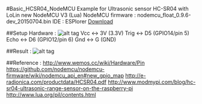 #Basic_HCSR04_NodeMCU
Example for Ultrasonic sensor HC-SR04 with LoLin new NodeMCU V3 (Lua)
NodeMCU firmware : nodemcu_float_0.9.6-dev_20150704.bin
IDE : ESPlorer [Download](http://esp8266.ru/esplorer/#download)

##Setup Hardware :
![alt tag](https://farm6.staticflickr.com/5705/22819362262_0a9bf64dd2_z.jpg)
Vcc <-> 3V (3.3V)
Trig <-> D5 (GPIO14/pin 5)
Echo <-> D6 (GPIO12/pin 6)
Gnd <-> G (GND)

##Result :
![alt tag](https://farm1.staticflickr.com/746/22806855856_e2fa328fcf_z.jpg)

##Reference :
http://www.wemos.cc/wiki/Hardware/Pin
https://github.com/nodemcu/nodemcu-firmware/wiki/nodemcu_api_en#new_gpio_map
http://e-radionica.com/productdata/HCSR04.pdf
http://www.modmypi.com/blog/hc-sr04-ultrasonic-range-sensor-on-the-raspberry-pi
http://www.lua.org/pil/contents.html
